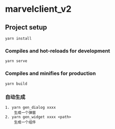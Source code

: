 # marvelclient_v2

## Project setup
```
yarn install
```

### Compiles and hot-reloads for development
```
yarn serve
```

### Compiles and minifies for production
```
yarn build
```

### 自动生成
```
1. yarn gen_dialog xxxx
    生成一个弹窗
2. yarn gen_widget xxxx <path>
    生成一个组件
```
